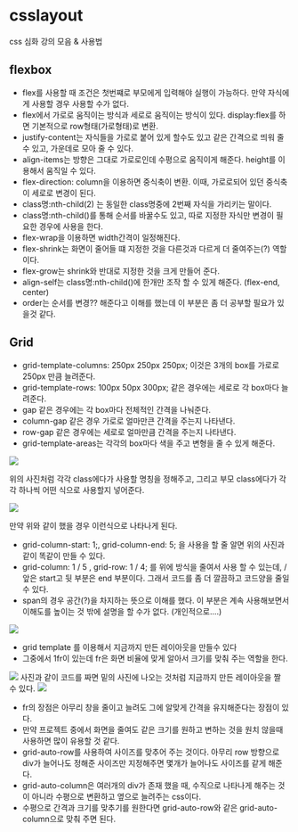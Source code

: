 # csslayout

css 심화 강의 모음 & 사용법

## flexbox

* flex를 사용할 때 조건은 첫번쨰로 부모에게 입력해야 실행이 가능하다. 만약 자식에게 사용할 경우 사용할 수가 없다.
* flex에서 가로로 움직이는 방식과 세로로 움직이는 방식이 있다. display:flex를 하면 기본적으로 row형태(가로형태)로 변환.
* justify-content는 자식들을 가로로 붙어 있게 할수도 있고 같은 간격으로 띄워 줄 수 있고, 가운데로 모아 줄 수 있다.
* align-items는 방향은 그대로 가로로인데 수평으로 움직이게 해준다. height를 이용해서 움직일 수 있다.
* flex-direction: column을 이용하면 중식축이 변환. 이때, 가로로되어 있던 중식축이 세로로 변경이 된다.
* class명:nth-child(2) 는 동일한 class명중에 2번째 자식을 가리키는 말이다.
* class명:nth-child()를 통해 순서를 바꿀수도 있고, 따로 지정한 자식만 변경이 필요한 경우에 사용을 한다.
* flex-wrap을 이용하면 width간격이 일정해진다.
* flex-shrink는 화면이 줄어들 떄 지정한 것을 다른것과 다르게 더 줄여주는(?) 역할이다.
* flex-grow는 shrink와 반대로 지정한 것을 크게 만들어 준다.
* align-self는 class명:nth-child()에 한개만 조작 할 수 있게 해준다. (flex-end, center)
* order는 순서를 변경?? 해준다고 이해를 했는데 이 부분은 좀 더 공부할 필요가 있을것 같다.

## Grid

* grid-template-columns: 250px 250px 250px; 이것은 3개의 box를 가로로 250px 만큼 늘려준다.
* grid-template-rows: 100px 50px 300px; 같은 경우에는 세로로 각 box마다 늘려준다.
* gap 같은 경우에는 각 box마다 전체적인 간격을 나눠준다.
* column-gap 같은 경우 가로로 얼마만큰 간격을 주는지 나타낸다.
* row-gap 같은 경우에는 세로로 얼마만큼 간격을 주는지 나타낸다.
* grid-template-areas는 각각의 box마다 색을 주고 변형을 줄 수 있게 해준다. 
<img src="./img/1.png">

   위의 사진처럼 각각 class에다가 사용할 명칭을 정해주고, 그리고 부모 class에다가 각각 하나씩 어떤 식으로 사용할지 넣어준다.

<img src="./img/2.png">

   만약 위와 같이 했을 경우 이런식으로 나타나게 된다.

* grid-column-start: 1;, grid-column-end: 5; 을 사용을 할 줄 알면 위의 사진과 같이 똑같이 만들 수 있다.
* grid-column: 1 / 5 , grid-row: 1 / 4; 를 위에 방식을 줄여서 사용 할 수 있는데, / 앞은 start고 뒷 부분은
  end 부분이다. 그래서 코드를 좀 더 깔끔하고 코드양을 줄일 수 있다.
* span의 경우 공간(?)을 차지하는 뜻으로 이해를 했다. 이 부분은 계속 사용해보면서 이해도를 높이는 것 밖에 설명을 할 수가 없다.
(개인적으로....)

<img src="./img/3.png">

* grid template 를 이용해서 지금까지 만든 레이아웃을 만들수 있다 
* 그중에서 1fr이 있는데 fr은 화면 비율에 맞게 알아서 크기를 맞춰 주는 역할을 한다. 

<img src="./img/4.png">
  사진과 같이 코드를 짜면 밑의 사진에 나오는 것처럼 지금까지 만든 레이아웃을 짤 수 있다.

<img src="./img/5.png">

* fr의 장점은 아무리 창을 줄이고 늘려도 그에 알맞게 간격을 유지해준다는 장점이 있다.
* 만약 프로젝트 중에서 화면을 줄여도 같은 크기를 원하고 변하는 것을 원치 않을때 사용하면 많이 유용할 것 같다.
* grid-auto-row를 사용하여 사이즈를 맞추어 주는 것이다. 아무리 row 방향으로 div가 늘어나도 정해준 사이즈만 지정해주면 몇개가 늘어나도 사이즈를 같게 해준다.
* grid-auto-column은 여러개의 div가 존재 했을 때, 수직으로 나타나게 해주는 것이 아니라 수평으로 변환하고 옆으로 늘려주는 css이다. 
* 수평으로 간격과 크기를 맞추기를 원한다면 grid-auto-row와 같은 grid-auto-column으로 맞춰 주면 된다.

